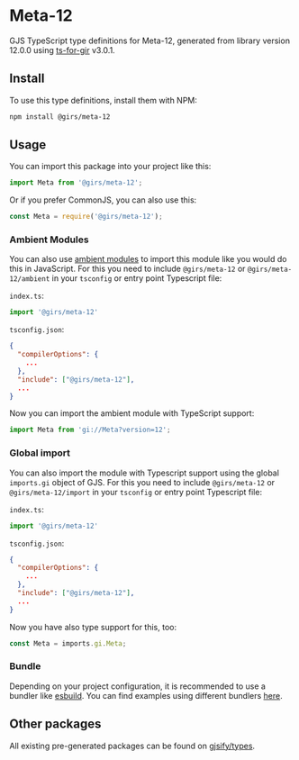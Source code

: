 
# Meta-12

GJS TypeScript type definitions for Meta-12, generated from library version 12.0.0 using [ts-for-gir](https://github.com/gjsify/ts-for-gir) v3.0.1.


## Install

To use this type definitions, install them with NPM:
```bash
npm install @girs/meta-12
```

## Usage

You can import this package into your project like this:
```ts
import Meta from '@girs/meta-12';
```

Or if you prefer CommonJS, you can also use this:
```ts
const Meta = require('@girs/meta-12');
```

### Ambient Modules

You can also use [ambient modules](https://github.com/gjsify/ts-for-gir/tree/main/packages/cli#ambient-modules) to import this module like you would do this in JavaScript.
For this you need to include `@girs/meta-12` or `@girs/meta-12/ambient` in your `tsconfig` or entry point Typescript file:

`index.ts`:
```ts
import '@girs/meta-12'
```

`tsconfig.json`:
```json
{
  "compilerOptions": {
    ...
  },
  "include": ["@girs/meta-12"],
  ...
}
```

Now you can import the ambient module with TypeScript support: 

```ts
import Meta from 'gi://Meta?version=12';
```

### Global import

You can also import the module with Typescript support using the global `imports.gi` object of GJS.
For this you need to include `@girs/meta-12` or `@girs/meta-12/import` in your `tsconfig` or entry point Typescript file:

`index.ts`:
```ts
import '@girs/meta-12'
```

`tsconfig.json`:
```json
{
  "compilerOptions": {
    ...
  },
  "include": ["@girs/meta-12"],
  ...
}
```

Now you have also type support for this, too:

```ts
const Meta = imports.gi.Meta;
```

### Bundle

Depending on your project configuration, it is recommended to use a bundler like [esbuild](https://esbuild.github.io/). You can find examples using different bundlers [here](https://github.com/gjsify/ts-for-gir/tree/main/examples).

## Other packages

All existing pre-generated packages can be found on [gjsify/types](https://github.com/gjsify/types).

